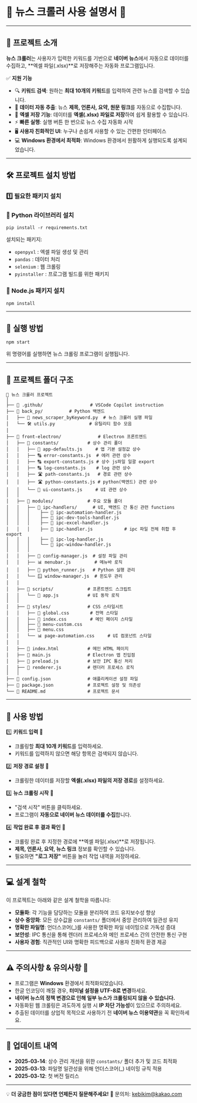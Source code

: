 # 📰 뉴스 크롤러 사용 설명서 📰

---

## 📌 프로젝트 소개

**뉴스 크롤러**는 사용자가 입력한 키워드를 기반으로 **네이버 뉴스**에서 자동으로 데이터를 수집하고, **엑셀 파일(.xlsx)**로 저장해주는 자동화 프로그램입니다.

✅ **지원 기능**
- 🔍 **키워드 검색**: 원하는 **최대 10개의 키워드**를 입력하여 관련 뉴스를 검색할 수 있습니다.
- 📄 **데이터 자동 추출**: 뉴스 **제목, 언론사, 요약, 원문 링크**를 자동으로 수집합니다.
- 📂 **엑셀 저장 기능**: 데이터를 **엑셀(.xlsx) 파일로 저장**하여 쉽게 활용할 수 있습니다.
- ⚡ **빠른 실행**: 실행 버튼 한 번으로 뉴스 수집 자동화 시작
- 🖥️ **사용자 친화적인 UI**: 누구나 손쉽게 사용할 수 있는 간편한 인터페이스
- 💻 **Windows 환경에서 최적화**: Windows 환경에서 원활하게 실행되도록 설계되었습니다.

---

## 🛠️ 프로젝트 설치 방법

### 1️⃣ **필요한 패키지 설치**

### 🔹 Python 라이브러리 설치
```
pip install -r requirements.txt
```
설치되는 패키지:
- `openpyxl` : 엑셀 파일 생성 및 관리
- `pandas` : 데이터 처리
- `selenium` : 웹 크롤링
- `pyinstaller` : 프로그램 빌드를 위한 패키지

### 🔹 Node.js 패키지 설치
```
npm install
```

---

## 🚀 실행 방법

```
npm start
```

위 명령어를 실행하면 뉴스 크롤링 프로그램이 실행됩니다.

---

## 📂 프로젝트 폴더 구조

```
📁 뉴스 크롤러 프로젝트
│
├── 📂 .github/                  # VSCode Copilot instruction
├── 📂 back_py/          # Python 백엔드
│   ├── 📝 news_scraper_byKeyword.py  # 뉴스 크롤러 실행 파일
│   └── 🛠️ utils.py             # 유틸리티 함수 모음
│
├── 📂 front-electron/              # Electron 프론트엔드
│   ├── 📂 constants/           # 상수 관리 폴더
│   │   ├── 🔧 app-defaults.js     # 앱 기본 설정값 상수
│   │   ├── 🔠 error-constants.js  # 에러 관련 상수
│   │   ├── 🔠 export-constants.js # 상수 js파일 일괄 export
│   │   ├── 🔠 log-constants.js    # log 관련 상수
│   │   ├── 🛣️ path-constants.js   # 경로 관련 상수
│   │   ├── 🛣️ python-constants.js # python(백엔드) 관련 상수
│   │   └── 🔧 ui-constants.js     # UI 관련 상수
│   │ 
│   ├── 📂 modules/             # 주요 모듈 폴더
│   │   ├── 📂 ipc-handlers/      # UI, 백엔드 간 통신 관련 functions
│   │   │    ├── 🔧 ipc-automation-handler.js
│   │   │    ├── 🔧 ipc-dev-tools-handler.js
│   │   │    ├── 🔧 ipc-excel-handler.js  
│   │   │    ├── 🔧 ipc-handler.js            # ipc 파일 전체 취합 후 export
│   │   │    ├── 🔧 ipc-log-handler.js      
│   │   │    └── 🔧 ipc-window-handler.js  
│   │   │
│   │   ├── 🔧 config-manager.js  # 설정 파일 관리
│   │   ├── 📊 menubar.js         # 메뉴바 로직
│   │   ├── 🐍 python_runner.js   # Python 실행 관리
│   │   └── 🪟 window-manager.js  # 윈도우 관리
│   │
│   ├── 📂 scripts/             # 프론트엔드 스크립트
│   │   └── 📱 app.js           # UI 동작 로직
│   │
│   ├── 📂 styles/              # CSS 스타일시트
│   │   ├── 🎨 global.css        # 전역 스타일
│   │   ├── 📄 index.css         # 메인 페이지 스타일
│   │   ├── 📄 menu-custom.css         
│   │   ├── 📄 menu.css         
│   │   └── 📊 page-automation.css     # UI 컴포넌트 스타일
│   │
│   ├── 📜 index.html           # 메인 HTML 페이지
│   ├── 📜 main.js              # Electron 앱 진입점
│   ├── 📜 preload.js           # 보안 IPC 통신 처리
│   ├── 📜 renderer.js          # 렌더러 프로세스 로직
│   │
├── 📜 config.json              # 애플리케이션 설정 파일
├── 📜 package.json             # 프로젝트 설정 및 의존성
└── 📜 README.md                # 프로젝트 문서
```

---

## 📝 사용 방법

1️⃣ **키워드 입력** 🔎  
   - 크롤링할 **최대 10개 키워드**를 입력하세요.
   - 키워드를 입력하지 않으면 해당 항목은 검색되지 않습니다.

2️⃣ **저장 경로 설정** 📂  
   - 크롤링한 데이터를 저장할 **엑셀(.xlsx) 파일의 저장 경로**를 설정하세요.

3️⃣ **뉴스 크롤링 시작** 🚀  
   - "검색 시작" 버튼을 클릭하세요.
   - 프로그램이 **자동으로 네이버 뉴스 데이터를 수집**합니다.

4️⃣ **작업 완료 후 결과 확인** 📑  
   - 크롤링 완료 후 지정한 경로에 **엑셀 파일(.xlsx)**로 저장됩니다.
   - **제목, 언론사, 요약, 뉴스 링크** 정보를 확인할 수 있습니다.
   - 필요하면 **"로그 저장"** 버튼을 눌러 작업 내역을 저장하세요.

---

## 💻 설계 철학

이 프로젝트는 아래와 같은 설계 철학을 따릅니다:

- **모듈화**: 각 기능을 담당하는 모듈을 분리하여 코드 유지보수성 향상
- **상수 중앙화**: 모든 상수값을 `constants/` 폴더에서 중앙 관리하여 일관성 유지
- **명확한 파일명**: 언더스코어(_)를 사용한 명확한 파일 네이밍으로 가독성 증대
- **보안성**: IPC 통신을 통해 렌더러 프로세스와 메인 프로세스 간의 안전한 통신 구현
- **사용자 경험**: 직관적인 UI와 명확한 피드백으로 사용자 친화적 환경 제공

---

## ⚠️ 주의사항 & 유의사항 🚨

- 프로그램은 **Windows** 환경에서 최적화되었습니다.
- 한글 인코딩이 깨질 경우, **터미널 설정을 UTF-8로 변경**하세요.
- **네이버 뉴스의 정책 변경으로 인해 일부 뉴스가 크롤링되지 않을 수 있습니다.**
- 자동화된 웹 크롤링은 과도하게 실행 시 **IP 차단 가능성**이 있으므로 주의하세요.
- 추출된 데이터를 상업적 목적으로 사용하기 전 **네이버 뉴스 이용약관**을 꼭 확인하세요.

---

## 🔄 업데이트 내역

- **2025-03-14**: 상수 관리 개선을 위한 `constants/` 폴더 추가 및 코드 최적화
- **2025-03-13**: 파일명 일관성을 위해 언더스코어(_) 네이밍 규칙 적용
- **2025-03-12**: 첫 버전 릴리스

---

💡 **더 궁금한 점이 있다면 언제든지 질문해주세요!** 🚀
문의처: kebikim@kakao.com
